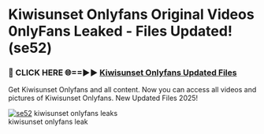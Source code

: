 # Kiwisunset Onlyfans Original Videos 0nlyFans Leaked - Files Updated! (se52)

<h3>🔴 CLICK HERE 🌐==►► <a href="https://tinyurl.com/3hn5wdd3" rel="nofollow">Kiwisunset Onlyfans Updated Files</a></h3>

Get Kiwisunset Onlyfans and all content. Now you can access all videos and pictures of Kiwisunset Onlyfans. New Updated Files 2025!

[![se52](https://i.imgur.com/4HnBqBT.gif)](https://tinyurl.com/3hn5wdd3)
kiwisunset onlyfans leaks<br>
kiwisunset onlyfans leak